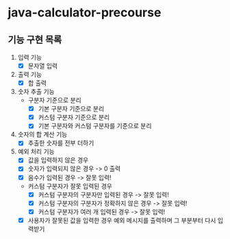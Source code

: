 # java-calculator-precourse

## 기능 구현 목록

1. 입력 기능
    - [x] 문자열 입력
2. 출력 기능
    - [x] 합 출력
3. 숫자 추출 기능
    - 구분자 기준으로 분리
        - [x] 기본 구분자 기준으로 분리
        - [x] 커스텀 구분자 기준으로 분리
        - [x] 기본 구분자와 커스텀 구분자를 기준으로 분리
4. 숫자의 합 계산 기능
    - [x] 추출한 숫자를 전부 더하기
5. 예외 처리 기능
    - [x] 값을 입력하지 않은 경우
    - [x] 숫자가 입력되지 않은 경우 -> 0 출력
    - [x] 음수가 입력된 경우 -> 잘못 입력!
    - 커스텀 구분자가 잘못 입력된 경우
        - [x] 커스텀 구분자의 구분자만 입력된 경우 -> 잘못 입력!
        - [x] 커스텀 구분자의 구분자가 정확하지 않은 경우 -> 잘못 입력!
        - [x] 커스텀 구분자가 여러 개 입력된 경우 -> 잘못 입력!
    - [x] 사용자가 잘못된 값을 입력한 경우 예외 메시지를 출력하며 그 부분부터 다시 입력받기
